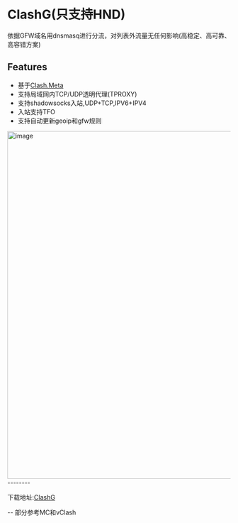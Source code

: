 # ClashG(只支持HND)
依据GFW域名用dnsmasq进行分流，对列表外流量无任何影响(高稳定、高可靠、高容错方案)
## Features
- 基于[Clash.Meta](https://github.com/MetaCubeX/Clash.Meta)
- 支持局域网内TCP/UDP透明代理(TPROXY)
- 支持shadowsocks入站,UDP+TCP,IPV6+IPV4
- 入站支持TFO
- 支持自动更新geoip和gfw规则
<img width="784" alt="image" src="https://user-images.githubusercontent.com/1744697/185013612-6e495270-6a60-4b5d-b92a-e5f84f2161e4.png">
--------

下载地址:[ClashG](https://github.com/zhudan/clashg/blob/release/clashg.tar.gz?raw=true)

-- 部分参考MC和vClash
